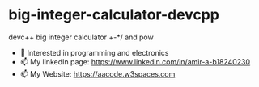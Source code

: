 # big-integer-calculator-devcpp
devc++ big integer calculator +-*/ and pow

- 👀 Interested in programming and electronics
- 📫 My linkedIn page: https://www.linkedin.com/in/amir-a-b18240230
- 📫 My Website: https://aacode.w3spaces.com
